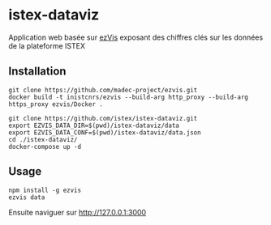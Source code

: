 # istex-dataviz

Application web basée sur [ezVis](https://github.com/madec-project/ezvis) exposant des chiffres clés sur les données de la plateforme ISTEX

## Installation

```shell
git clone https://github.com/madec-project/ezvis.git
docker build -t inistcnrs/ezvis --build-arg http_proxy --build-arg https_proxy ezvis/Docker .

git clone https://github.com/istex/istex-dataviz.git
export EZVIS_DATA_DIR=$(pwd)/istex-dataviz/data
export EZVIS_DATA_CONF=$(pwd)/istex-dataviz/data.json
cd ./istex-dataviz/
docker-compose up -d
```

## Usage

```
npm install -g ezvis
ezvis data
```

Ensuite naviguer sur http://127.0.0.1:3000
